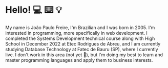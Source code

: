 # Hello! :computer: :keyboard: :bulb:

My name is João Paulo Freire, I'm Brazilian and I was born in 2005. I'm interested in programming, more specifically in web development. I completed the Systems Development technical course along with High School in December 2022 at Etec Rodrigues de Abreu, and I am currently studying Database Technology at Fatec de Bauru (SP), where I currently live. I don't work in this area (not yet 🙂), but I'm doing my best to learn and master programming languages ​​and apply them to business interests.

